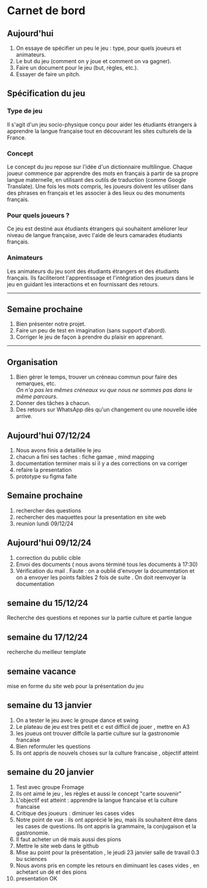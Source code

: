  # Carnet de bord

## Aujourd'hui

1. On essaye de spécifier un peu le jeu : type, pour quels joueurs et animateurs.
2. Le but du jeu (comment on y joue et comment on va gagner).
3. Faire un document pour le jeu (but, règles, etc.).
4. Essayer de faire un pitch.



## Spécification du jeu

### Type de jeu
Il s'agit d'un jeu socio-physique conçu pour aider les étudiants étrangers à apprendre la langue française tout en découvrant les sites culturels de la France.

### Concept
Le concept du jeu repose sur l'idée d'un dictionnaire multilingue. Chaque joueur commence par apprendre des mots en français à partir de sa propre langue maternelle, en utilisant des outils de traduction (comme Google Translate). Une fois les mots compris, les joueurs doivent les utiliser dans des phrases en français et les associer à des lieux ou des monuments français.

### Pour quels joueurs ?
Ce jeu est destiné aux étudiants étrangers qui souhaitent améliorer leur niveau de langue française, avec l'aide de leurs camarades étudiants français.

### Animateurs
Les animateurs du jeu sont des étudiants étrangers et des étudiants français. Ils faciliteront l'apprentissage et l'intégration des joueurs dans le jeu en guidant les interactions et en fournissant des retours.

---

## Semaine prochaine

1. Bien présenter notre projet.
2. Faire un peu de test en imagination (sans support d'abord).
3. Corriger le jeu de façon à prendre du plaisir en apprenant.

---

## Organisation

1. Bien gérer le temps, trouver un créneau commun pour faire des remarques, etc.  
   *On n'a pas les mêmes créneaux vu que nous ne sommes pas dans le même parcours.*
2. Donner des tâches à chacun.
3. Des retours sur WhatsApp dès qu'un changement ou une nouvelle idée arrive.


## Aujourd'hui  07/12/24

1. Nous avons finis a detaillée le jeu 
2. chacun a fini ses taches : fiche gamae , mind mapping
3. documentation terminer mais si il y a des corrections on va corriger
4. refaire la presentation
5. prototype su figma faite 

## Semaine prochaine

1. rechercher des questions
2. rechercher des maquettes pour la presentation en site web 
3. reunion lundi 09/12/24

## Aujourd'hui  09/12/24
1. correction du public cible 
2. Envoi des documents ( nous avons términé tous les documents à 17:30)
3. Vérification du mail . Faute : on a oublié d'envoyer la documentation et on a envoyer les points faibles 2 fois de suite . On doit reenvoyer la documentation

##  semaine du 15/12/24

Recherche des questions et repones sur la partie culture et partie langue



##  semaine du 17/12/24

recherche du meilleur template

## semaine vacance 

mise en forme du site web pour la présentation du jeu 

## semaine du 13 janvier 
1. On a tester le jeu avec le groupe dance et swing
2. Le plateau de jeu est tres petit et c est difficil de jouer , mettre en A3
3. les joueus ont trouver diffcile la partie culture sur la gastronomie francaise
4. Bien reformuler les questions
5. Ils ont appris de nouvels choses sur la culture francaise , objectif atteint

## semaine du 20 janvier 
1. Test avec groupe Fromage 
2. Ils ont aimé le jeu , les règles et aussi le concept "carte souvenir"
3. L'objectif est atteint : apprendre la langue francaise  et la culture francaise 
4. Critique des joueurs : diminuer les cases vides 
5. Notre point de vue : ils ont apprécié le jeu, mais ils souhaitent être dans les cases de questions. Ils ont appris la grammaire, la conjugaison et la gastronomie.
6. Il faut acheter un dé mais aussi des pions 
7. Mettre le site web dans le github
8. Mise au point pour la présentation , le jeudi 23 janvier salle de travail 0.3 bu sciences 
9. Nous avons pris en compte les retours en diminuant les cases vides , en achetant un dé et des pions 
10. presentation OK 












